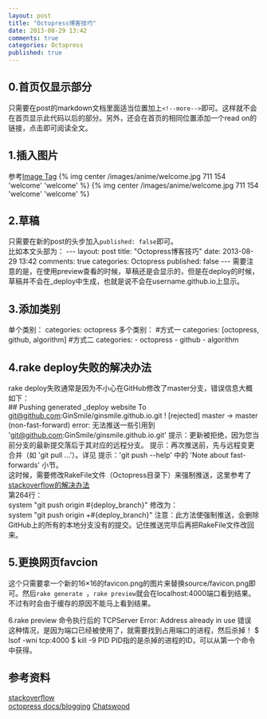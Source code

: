 ```yaml
---
layout: post
title: "Octopress博客技巧"
date: 2013-08-29 13:42
comments: true
categories: Octopress
published: true
---
```




0.首页仅显示部分
----------------------------------------
只需要在post的markdown文档里面适当位置加上`<!--more-->`即可。这样就不会在首页显示此代码以后的部分。另外，还会在首页的相同位置添加一个read on的链接，点击即可阅读全文。  

1.插入图片
--------------------------------------------
参考[Image Tag](http://octopress.org/docs/plugins/image-tag/)
    {% img center /images/anime/welcome.jpg 711 154 'welcome' 'welcome' %}
{% img center /images/anime/welcome.jpg 711 154 'welcome' 'welcome' %}   

<!--more-->
2.草稿
-----------------------------------
只需要在新的post的头步加入`published: false`即可。    
比如本文头部为：
    ---
    layout: post
    title: "Octopress博客技巧"
    date: 2013-08-29 13:42
    comments: true
    categories: Octopress
    published: false
    ---
需要注意的是，在使用preview查看的时候，草稿还是会显示的，但是在deploy的时候，草稿并不会在_deploy中生成，也就是说不会在username.github.io上显示。


3.添加类别
----------------------------------------------
单个类别：
    categories: octopress
多个类别：
    #方式一
    categories: [octopress, github, algorithm]
    #方式二
    categories:
    - octopress
    - github
    - algorithm




4.rake deploy失败的解决办法
----------------------------------------------------
rake deploy失败通常是因为不小心在GitHub修改了master分支，错误信息大概如下：    
    ## Pushing generated _deploy website
    To git@github.com:GinSmile/ginsmile.github.io.git
     ! [rejected]        master -> master (non-fast-forward)
    error: 无法推送一些引用到 'git@github.com:GinSmile/ginsmile.github.io.git'
    提示：更新被拒绝，因为您当前分支的最新提交落后于其对应的远程分支。
    提示：再次推送前，先与远程变更合并（如 'git pull ...'）。详见
    提示：'git push --help' 中的 'Note about fast-forwards' 小节。    
这时候，需要修改RakeFile文件（Octopress目录下）来强制推送，这里参考了[stackoverflow的解决办法](http://stackoverflow.com/questions/17609453/rake-gen-deploy-rejected-in-octopress)  
第264行：     
    system "git push origin #{deploy_branch}"
修改为：   
    system "git push origin +#{deploy_branch}"
注意：此方法使强制推送，会删除GitHub上的所有的本地分支没有的提交。记住推送完毕后再把RakeFile文件改回来。

5.更换网页favcion
---------------------------------------
这个只需要拿一个新的16×16的favicon.png的图片来替换source/favicon.png即可。然后`rake generate
`，`rake preview`就会在localhost:4000端口看到结果。不过有时会由于缓存的原因不能马上看到结果。

6.rake preview 命令执行后的 TCPServer Error: Address already in use 错误
这种情况，是因为端口已经被使用了，就需要找到占用端口的进程，然后杀掉！
    $ lsof -wni tcp:4000
    $ kill -9 PID
PID指的是杀掉的进程的ID，可以从第一个命令中获得。


参考资料
----------------------------------
[stackoverflow](http://stackoverflow.com/questions/17609453/rake-gen-deploy-rejected-in-octopress)  
[octopress docs/blogging](http://octopress.org/docs/blogging/)
[Chatswood](http://blog.chatswood.org.uk/)

